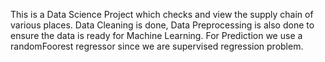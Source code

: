 This is a Data Science Project which checks and view the supply chain of various places. Data Cleaning is done, Data Preprocessing is also done to ensure the data is ready
for Machine Learning. For Prediction we use a randomFoorest regressor since we are supervised regression problem.
